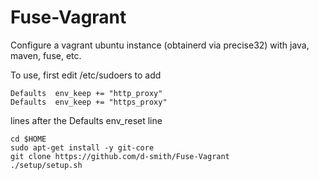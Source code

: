Fuse-Vagrant
============
Configure a vagrant ubuntu instance (obtainerd via precise32) with java, maven, fuse, etc.

To use, first edit /etc/sudoers to add 

    Defaults  env_keep += "http_proxy"
    Defaults  env_keep += "https_proxy"

lines after the Defaults env_reset line

    cd $HOME
    sudo apt-get install -y git-core
    git clone https://github.com/d-smith/Fuse-Vagrant
    ./setup/setup.sh
